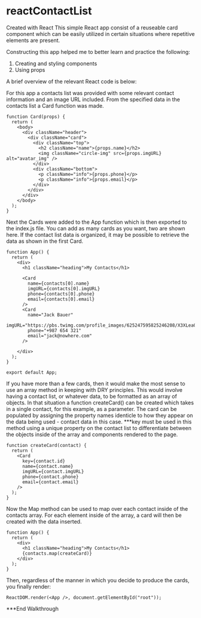 # reactContactList
Created with React
This simple React app consist of a reuseable card component which can be easily utilized in certain situations where repetitive elements are present.

Constructing this app helped me to better learn and practice the following:
1) Creating and styling components
2) Using props

A brief overview of the relevant React code is below:

For this app a contacts list was provided with some relevant contact information and an image URL included. From the specified data in the contacts list a Card function was made. 
```React
function Card(props) {
  return (
    <body>
      <div className="header">
        <div className="card">
          <div className="top">
            <h2 className="name">{props.name}</h2>
            <img className="circle-img" src={props.imgURL} alt="avatar_img" />
          </div>
          <div className="bottom">
            <p className="info">{props.phone}</p>
            <p className="info">{props.email}</p>
          </div>
        </div>
      </div>
    </body>
  );
}
```

Next the Cards were added to the App function which is then exported to the index.js file. You can add as many cards as you want, two are shown here. If the contact list data is organized, it may be possible to retrieve the data as shown in the first Card.
```React
function App() {
  return (
    <div>
      <h1 className="heading">My Contacts</h1>

      <Card
        name={contacts[0].name}
        imgURL={contacts[0].imgURL}
        phone={contacts[0].phone}
        email={contacts[0].email}
      />
      <Card
        name="Jack Bauer"
        imgURL="https://pbs.twimg.com/profile_images/625247595825246208/X3XLea04_400x400.jpg"
        phone="+987 654 321"
        email="jack@nowhere.com"
      />
   
    </div>
  );
}

export default App;
```

If you have more than a few cards, then it would make the most sense to use an array method in keeping with DRY principles. This would involve having a contact list, or whatever data, to be formatted as an array of objects. In that situation a function createCard() can be created which takes in a single contact, for this example, as a parameter. The card can be populated by assigning the property names identicle to how they appear on the data being used - contact data in this case.  ***key must be used in this method using a unique property on the contact list to differentiate between the objects inside of the array and components rendered to the page.
```React
function createCard(contact) {
  return (
    <Card
      key={contact.id}
      name={contact.name}
      imgURL={contact.imgURL}
      phone={contact.phone}
      email={contact.email}
    />
  );
}
```

Now the Map method can be used to map over each contact inside of the contacts array. For each element inside of the array, a card will then be created with the data inserted.
```React
function App() {
  return (
    <div>
      <h1 className="heading">My Contacts</h1>
      {contacts.map(createCard)}
    </div>
  );
}
```

Then, regardless of the manner in which you decide to produce the cards, you finally render:
```React
ReactDOM.render(<App />, document.getElementById("root"));
```

***End Walkthrough
